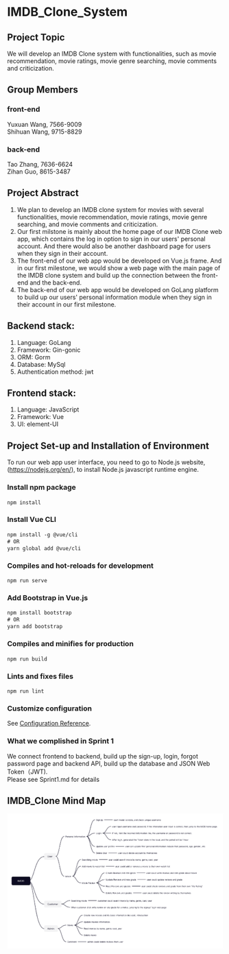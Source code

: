 # IMDB_Clone_System
## Project Topic
We will develop an IMDB Clone system with functionalities, such as movie recommendation, movie ratings, movie genre searching, movie comments and criticization. 

## Group Members
### front-end
Yuxuan Wang, 7566-9009<br/>
Shihuan Wang, 9715-8829<br/>
### back-end
Tao Zhang, 7636-6624<br/>
Zihan Guo, 8615-3487<br/>


## Project Abstract
1. We plan to develop an IMDB clone system for movies with several functionalities, movie recommendation, movie ratings, movie genre searching, and movie comments and criticization. <br />
2. Our first milstone is mainly about the home page of our IMDB Clone web app, which contains the log in option to sign in our users' personal account. And there would also be another dashboard page for users when they sign in their account. <br />
3. The front-end of our web app would be developed on Vue.js frame. And in our first milestone, we would show a web page with the main page of the IMDB clone system and build up the connection between the front-end and the back-end. <br />
4. The back-end of our web app would be developed on GoLang platform to build up our users' personal information module when they sign in their account in our first milestone.

## Backend stack:
1. Language: GoLang
2. Framework: Gin-gonic
3. ORM: Gorm
4. Database: MySql
5. Authentication method: jwt

## Frontend stack:
1. Language: JavaScript
2. Framework: Vue
3. UI: element-UI

## Project Set-up and Installation of Environment
To run our web app user interface, you need to go to Node.js website, (https://nodejs.org/en/), to install Node.js javascript runtime engine.

### Install npm package
```
npm install
```

### Install Vue CLI
```
npm install -g @vue/cli
# OR
yarn global add @vue/cli
```

### Compiles and hot-reloads for development
```
npm run serve
```

### Add Bootstrap in Vue.js
```
npm install bootstrap
# OR
yarn add bootstrap
```

### Compiles and minifies for production
```
npm run build
```

### Lints and fixes files
```
npm run lint
```

### Customize configuration
See [Configuration Reference](https://cli.vuejs.org/config/).

### What we complished in Sprint 1
We connect frontend to backend, build up the sign-up, login, forgot password page and backend API, build up the database and JSON Web Token（JWT).<br/>
Please see Sprint1.md for details


## IMDB_Clone Mind Map
<img src="/IMDB.png" alt="IMDB_Clone"/>
